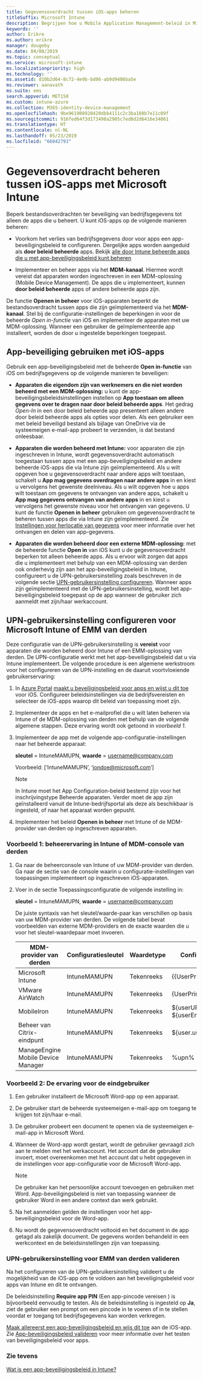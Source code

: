 ```yaml
---
title: Gegevensoverdracht tussen iOS-apps beheren
titleSuffix: Microsoft Intune
description: Begrijpen hoe u Mobile Application Management-beleid in Microsoft Intune gebruikt om gegevensoverdracht tussen apps te beheren.
keywords: ''
author: Erikre
ms.author: erikre
manager: dougeby
ms.date: 04/08/2019
ms.topic: conceptual
ms.service: microsoft-intune
ms.localizationpriority: high
ms.technology: ''
ms.assetid: d10b2d64-8c72-4e9b-bd06-ab9d9486ba5e
ms.reviewer: aanavath
ms.suite: ems
search.appverid: MET150
ms.custom: intune-azure
ms.collection: M365-identity-device-management
ms.openlocfilehash: 9be961908920420dbb4111c2c3ba108b7e11c09f
ms.sourcegitcommit: 916fed64f3d173498a2905c7ed8d2d6416e34061
ms.translationtype: HT
ms.contentlocale: nl-NL
ms.lasthandoff: 05/23/2019
ms.locfileid: "66042793"
---
```

# <a name="how-to-manage-data-transfer-between-ios-apps-in-microsoft-intune"></a>Gegevensoverdracht beheren tussen iOS-apps met Microsoft Intune

Beperk bestandsoverdrachten ter beveiliging van bedrijfsgegevens tot alleen de apps die u beheert. U kunt iOS-apps op de volgende manieren beheren:

-   Voorkom het verlies van bedrijfsgegevens door voor apps een app-beveiligingsbeleid te configureren. Dergelijke apps worden aangeduid als **door beleid beheerde** apps. Bekijk [alle door Intune beheerde apps die u met app-beveiligingsbeleid kunt beheren](https://www.microsoft.com/cloud-platform/microsoft-intune-apps)

-   Implementeer en beheer apps via het **MDM-kanaal**. Hiermee wordt vereist dat apparaten worden ingeschreven in een MDM-oplossing (Mobile Device Management). De apps die u implementeert, kunnen **door beleid beheerde** apps of andere beheerde apps zijn.

De functie **Openen in beheer** voor iOS-apparaten beperkt de bestandsoverdracht tussen apps die zijn geïmplementeerd via het **MDM-kanaal**. Stel bij de configuratie-instellingen de beperkingen in voor de beheerde *Open in-functie* van iOS en implementeer de apparaten met uw MDM-oplossing.  Wanneer een gebruiker de geïmplementeerde app installeert, worden de door u ingestelde beperkingen toegepast.

##  <a name="use-app-protection-with-ios-apps"></a>App-beveiliging gebruiken met iOS-apps
Gebruik een app-beveiligingsbeleid met de beheerde **Open in-functie** van iOS om bedrijfsgegevens op de volgende manieren te beveiligen:

-   **Apparaten die eigendom zijn van werknemers en die niet worden beheerd met een MDM-oplossing:** u kunt de app-beveiligingsbeleidsinstellingen instellen op **App toestaan om alleen gegevens over te dragen naar door beleid beheerde apps**. Het gedrag *Open-In* in een door beleid beheerde app presenteert alleen andere door beleid beheerde apps als opties voor delen. Als een gebruiker een met beleid beveiligd bestand als bijlage van OneDrive via de systeemeigen e-mail-app probeert te verzenden, is dat bestand onleesbaar.

-   **Apparaten die worden beheerd met Intune:** voor apparaten die zijn ingeschreven in Intune, wordt gegevensoverdracht automatisch toegestaan tussen apps met een app-beveiligingsbeleid en andere beheerde iOS-apps die via Intune zijn geïmplementeerd. Als u wilt opgeven hoe u gegevensoverdracht naar andere apps wilt toestaan, schakelt u **App mag gegevens overdragen naar andere apps** in en kiest u vervolgens het gewenste deelniveau. Als u wilt opgeven hoe u apps wilt toestaan om gegevens te ontvangen van andere apps, schakelt u **App mag gegevens ontvangen van andere apps** in en kiest u vervolgens het gewenste niveau voor het ontvangen van gegevens. U kunt de functie **Openen in beheer** gebruiken om gegevensoverdracht te beheren tussen apps die via Intune zijn geïmplementeerd. Zie [Instellingen voor herlocatie van gegevens](app-protection-policy-settings-ios.md#data-protection) voor meer informatie over het ontvangen en delen van app-gegevens.   

-   **Apparaten die worden beheerd door een externe MDM-oplossing:** met de beheerde functie **Open in** van iOS kunt u de gegevensoverdracht beperken tot alleen beheerde apps.
Als u ervoor wilt zorgen dat apps die u implementeert met behulp van een MDM-oplossing van derden ook onderhevig zijn aan het app-beveiligingsbeleid in Intune, configureert u de UPN-gebruikersinstelling zoals beschreven in de volgende sectie [UPN-gebruikersinstelling configureren](#configure-user-upn-setting-for-microsoft-intune-or-third-party-emm). Wanneer apps zijn geïmplementeerd met de UPN-gebruikersinstelling, wordt het app-beveiligingsbeleid toegepast op de app wanneer de gebruiker zich aanmeldt met zijn/haar werkaccount.

## <a name="configure-user-upn-setting-for-microsoft-intune-or-third-party-emm"></a>UPN-gebruikersinstelling configureren voor Microsoft Intune of EMM van derden
Deze configuratie van de UPN-gebruikersinstelling is **vereist** voor apparaten die worden beheerd door Intune of een EMM-oplossing van derden. De UPN-configuratie werkt met het app-beveiligingsbeleid dat u via Intune implementeert. De volgende procedure is een algemene werkstroom voor het configureren van de UPN-instelling en de daaruit voortvloeiende gebruikerservaring:

1.  In [Azure Portal](https://portal.azure.com) [maakt u beveiligingsbeleid voor apps en wijst u dit toe](app-protection-policies.md) voor iOS. Configureer beleidsinstellingen via de bedrijfsvereisten en selecteer de iOS-apps waarop dit beleid van toepassing moet zijn.

2.  Implementeer de apps en het e-mailprofiel die u wilt laten beheren via Intune of de MDM-oplossing van derden met behulp van de volgende algemene stappen. Deze ervaring wordt ook getoond in *voorbeeld 1*.

3.  Implementeer de app met de volgende app-configuratie-instellingen naar het beheerde apparaat:

      **sleutel** = IntuneMAMUPN, **waarde** = <username@company.com>

      Voorbeeld: [‘IntuneMAMUPN’, ‘jondoe@microsoft.com’]
      
       > [!NOTE]
       > In Intune moet het App Configuration-beleid bestemd zijn voor het inschrijvingstype Beheerde apparaten.
       > Verder moet de app zijn geïnstalleerd vanuit de Intune-bedrijfsportal als deze als beschikbaar is ingesteld, of naar het apparaat worden gepusht. 

4.  Implementeer het beleid **Openen in beheer** met Intune of de MDM-provider van derden op ingeschreven apparaten.


### <a name="example-1-admin-experience-in-intune-or-third-party-mdm-console"></a>Voorbeeld 1: beheerervaring in Intune of MDM-console van derden

1. Ga naar de beheerconsole van Intune of uw MDM-provider van derden. Ga naar de sectie van de console waarin u configuratie-instellingen van toepassingen implementeert op ingeschreven iOS-apparaten.

2. Voer in de sectie Toepassingsconfiguratie de volgende instelling in:

   **sleutel** = IntuneMAMUPN, **waarde** = <username@company.com>

   De juiste syntaxis van het sleutel/waarde-paar kan verschillen op basis van uw MDM-provider van derden. De volgende tabel bevat voorbeelden van externe MDM-providers en de exacte waarden die u voor het sleutel-waardepaar moet invoeren.

   |MDM-provider van derden| Configuratiesleutel | Waardetype | Configuratiewaarde|
   | ------- | ---- | ---- | ---- |
   |Microsoft Intune| IntuneMAMUPN | Tekenreeks | {{UserPrincipalName}}|
   |VMware AirWatch| IntuneMAMUPN | Tekenreeks | {UserPrincipalName}|
   |MobileIron | IntuneMAMUPN | Tekenreeks | ${userUPN} **of** ${userEmailAddress} |
   |Beheer van Citrix-eindpunt | IntuneMAMUPN | Tekenreeks | ${user.userprincipalname} |
   |ManageEngine Mobile Device Manager | IntuneMAMUPN | Tekenreeks | %upn% |


### <a name="example-2-end-user-experience"></a>Voorbeeld 2: De ervaring voor de eindgebruiker

1.  Een gebruiker installeert de Microsoft Word-app op een apparaat.

2.  De gebruiker start de beheerde systeemeigen e-mail-app om toegang te krijgen tot zijn/haar e-mail.

3.  De gebruiker probeert een document te openen via de systeemeigen e-mail-app in Microsoft Word.

4.  Wanneer de Word-app wordt gestart, wordt de gebruiker gevraagd zich aan te melden met het werkaccount. Het account dat de gebruiker invoert, moet overeenkomen met het account dat u hebt opgegeven in de instellingen voor app-configuratie voor de Microsoft Word-app.

    > [!NOTE]
    > De gebruiker kan het persoonlijke account toevoegen en gebruiken met Word. App-beveiligingsbeleid is niet van toepassing wanneer de gebruiker Word in een andere context dan werk gebruikt. 

5.  Na het aanmelden gelden de instellingen voor het app-beveiligingsbeleid voor de Word-app.

6.  Nu wordt de gegevensoverdracht voltooid en het document in de app getagd als zakelijk document.  De gegevens worden behandeld in een werkcontext en de beleidsinstellingen zijn van toepassing. 

### <a name="validate-user-upn-setting-for-third-party-emm"></a>UPN-gebruikersinstelling voor EMM van derden valideren

Na het configureren van de UPN-gebruikersinstelling valideert u de mogelijkheid van de iOS-app om te voldoen aan het beveiligingsbeleid voor apps van Intune en dit te ontvangen.

De beleidsinstelling **Require app PIN** (Een app-pincode vereisen ) is bijvoorbeeld eenvoudig te testen. Als de beleidsinstelling is ingesteld op **Ja**, ziet de gebruiker een prompt om een pincode in te voeren of in te stellen voordat er toegang tot bedrijfsgegevens kan worden verkregen.

[Maak allereerst een app-beveiligingsbeleid en wijs dit toe](app-protection-policies.md) aan de iOS-app. Zie [App-beveiligingsbeleid valideren](app-protection-policies-validate.md) voor meer informatie over het testen van beveiligingsbeleid voor apps.


### <a name="see-also"></a>Zie tevens
[Wat is een app-beveiligingsbeleid in Intune?](app-protection-policy.md)
